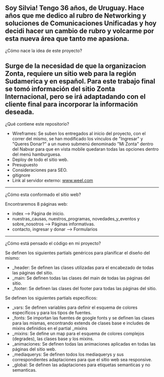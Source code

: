 Soy Silvia! Tengo 36 años, de Uruguay. Hace años que me dedico al rubro de Networking y soluciones de Comunicaciones Unificadas y hoy decidi hacer un cambio de rubro y volcarme por esta nueva área que tanto me apasiona.
-----------------------------------------------------------------------------------------------------------
¿Cómo nace la idea de este proyecto?

Surge de la necesidad de que la organizacion Zonta, requiere un sitio web para la región Sudamerica y en español. Para este trabajo final se tomó información del sitio Zonta Internacional, pero se irá adaptadando con el cliente final para incorporar la información deseada.
-----------------------------------------------------------------------------------------------------------
¿Qué contiene este repositorio?

- Wireframes: Se suben los entregados al inicio del proyecto, con el correr del mismo, se han modificado los vínculos de "Ingresar" y "Queres Donar?" a un nuevo submenú denominado "Mi Zonta" dentro del Nabvar para que en vista mobile quedaran todas las opciones dentro del menú hamburguesa. 
- Deploy de todo el sitio web.
- Presupuesto
- Consideraciones para SEO.
- gitignore
- Link al servidor externo: www.weel.com
-----------------------------------------------------------------------------------------------------------
¿Cómo esta conformado el sitio web?

Encontraremos 8 páginas web:

- index --> Página de inicio.
- nuestras_causas, nuestros_programas, novedades_y_eventos y sobre_nosotros --> Páginas informativas.
- contacto, ingresar y donar --> Formularios
-----------------------------------------------------------------------------------------------------------
¿Cómo está pensado el código en mi proyecto?

Se definen los siguientes partials genéricos para planificar el diseño del mismo:

- _header: Se definen las clases utilizadas para el encabezado de todas las páginas del sitio.
- _main: Se definen todas las clases del main de todas las páginas del sitio.
- _footer: Se definen las clases del footer para todas las páginas del sitio.

Se definen los siguientes partials específicos:

- _vars: Se definen variables para definir el esquema de colores específicos y para los tipos de fuentes.
- _fonts: Se importan las fuentes de google fonts y se definen las clases para las mismas, encontrando extends de clases base e includes de mixins definidios en el partial _mixins
- _mixins: Se define un map para el esquema de colores complejos (degrades), las clases base y los mixins.
- _animaciones: Se definen todas las animaciones aplicadas en todas las páginas del sitio web.
- _mediaquerys: Se definen todos los mediaquerys y sus correspondientes adaptaciones para que el sitio web sea responsive.
- _global: Se definen las adaptaciones para etiquetas semanticas y no semanticas.
